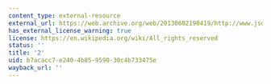 ```yaml
---
content_type: external-resource
external_url: https://web.archive.org/web/20130602190419/http://www.jsdj.com/luyou/lyzy/zjwuzhen2.htm
has_external_license_warning: true
license: https://en.wikipedia.org/wiki/All_rights_reserved
status: ''
title: '2'
uid: b7acacc7-e240-4b85-9590-30c4b733475e
wayback_url: ''
---
```

